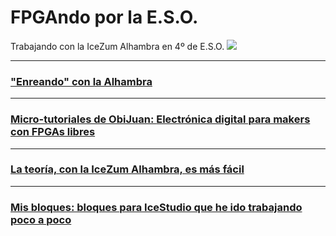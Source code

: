 # FPGAndo por la E.S.O.
Trabajando con la IceZum Alhambra en 4º de E.S.O.
![](http://fpgawars.github.io/img/projects/icezum.png)

---

### ["Enreando" con la Alhambra](Enreando/readme.md)

---

### [Micro-tutoriales de ObiJuan: **Electrónica digital para makers con FPGAs libres**](problemas/readme.md)

---

### [La teoría, con la IceZum Alhambra, es más fácil](teoria/teoria.md)

---

### [Mis bloques: bloques para IceStudio que he ido trabajando poco a poco](\MisBloques\readme.md)
